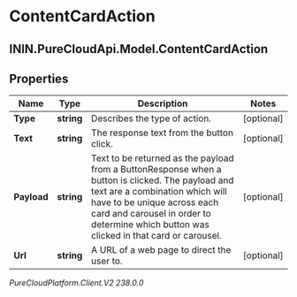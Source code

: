 # ContentCardAction

## ININ.PureCloudApi.Model.ContentCardAction

## Properties

|Name | Type | Description | Notes|
|------------ | ------------- | ------------- | -------------|
| **Type** | **string** | Describes the type of action. | [optional] |
| **Text** | **string** | The response text from the button click. | [optional] |
| **Payload** | **string** | Text to be returned as the payload from a ButtonResponse when a button is clicked. The payload and text are a combination which will have to be unique across each card and carousel in order to determine which button was clicked in that card or carousel. | [optional] |
| **Url** | **string** | A URL of a web page to direct the user to. | [optional] |



_PureCloudPlatform.Client.V2 238.0.0_
